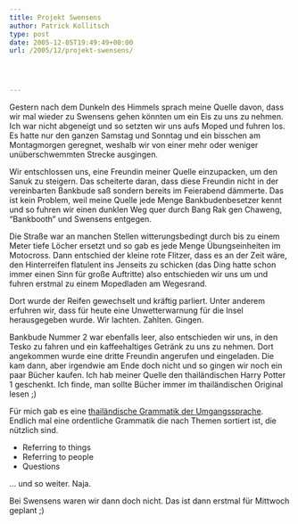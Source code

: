 ```yaml
---
title: Projekt Swensens
author: Patrick Kollitsch
type: post
date: 2005-12-05T19:49:49+00:00
url: /2005/12/projekt-swensens/




---
```

Gestern nach dem Dunkeln des Himmels sprach meine Quelle davon, dass wir mal wieder zu Swensens gehen k&ouml;nnten um ein Eis zu uns zu nehmen. Ich war nicht abgeneigt und so setzten wir uns aufs Moped und fuhren los. Es hatte nur den ganzen Samstag und Sonntag und ein bisschen am Montagmorgen geregnet, weshalb wir von einer mehr oder weniger un&uuml;berschwemmten Strecke ausgingen. 

Wir entschlossen uns, eine Freundin meiner Quelle einzupacken, um den Sanuk zu steigern. Das scheiterte daran, dass diese Freundin nicht in der vereinbarten Bankbude sa&szlig; sondern bereits im Feierabend d&auml;mmerte. Das ist kein Problem, weil meine Quelle jede Menge Bankbudenbesetzer kennt und so fuhren wir einen dunklen Weg quer durch Bang Rak gen Chaweng, &#8220;Bankbooth&#8221; und Swensens entgegen. 

Die Stra&szlig;e war an manchen Stellen witterungsbedingt durch bis zu einem Meter tiefe L&ouml;cher ersetzt und so gab es jede Menge &Uuml;bungseinheiten im Motocross. Dann entschied der kleine rote Flitzer, dass es an der Zeit w&auml;re, den Hinterreifen flatulent ins Jenseits zu schicken (das Ding hatte schon immer einen Sinn f&uuml;r gro&szlig;e Auftritte) also entschieden wir uns um und fuhren erstmal zu einem Mopedladen am Wegesrand.

Dort wurde der Reifen gewechselt und kr&auml;ftig parliert. Unter anderem erfuhren wir, dass f&uuml;r heute eine Unwetterwarnung f&uuml;r die Insel herausgegeben wurde. Wir lachten. Zahlten. Gingen.

Bankbude Nummer 2 war ebenfalls leer, also entschieden wir uns, in den Tesko zu fahren und ein kaffeehaltiges Getr&auml;nk zu uns zu nehmen. Dort angekommen wurde eine dritte Freundin angerufen und eingeladen. Die kam dann, aber irgendwie am Ende doch nicht und so gingen wir noch ein paar B&uuml;cher kaufen. Ich hab meiner Quelle den thail&auml;ndischen Harry Potter 1 geschenkt. Ich finde, man sollte B&uuml;cher immer im thail&auml;ndischen Original lesen ;)

F&uuml;r mich gab es eine [thail&auml;ndische Grammatik der Umgangssprache][1]. Endlich mal eine ordentliche Grammatik die nach Themen sortiert ist, die n&uuml;tzlich sind.

  * Referring to things
  * Referring to people
  * Questions

&#8230; und so weiter. Naja.

Bei Swensens waren wir dann doch nicht. Das ist dann erstmal f&uuml;r Mittwoch geplant ;)

 [1]: http://www.amazon.de/exec/obidos/ASIN/9748304965/qid=1133833259/sr=8-1/ref=sr_8_xs_ap_i1_xgl/028-8019015-0823716
